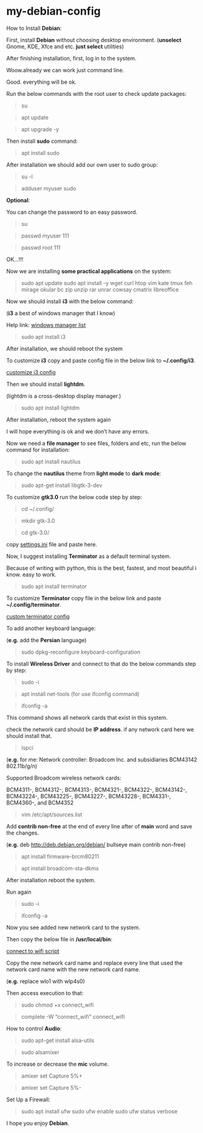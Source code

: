 # my-debian-config
How to Install **Debian**:

First, install **Debian** without choosing desktop environment. (**unselect** Gnome, KDE, Xfce and etc. **just select** utilities)

After finishing installation, first, log in to the system.

Woow.already we can work just command line.

Good. everything will be ok.

Run the below commands with the root user to check update packages:
> su

> apt update

> apt upgrade -y

 Then install **sudo** command:
 
> apt install sudo

After installation we should add our own user to sudo group:

> su -l

> adduser myuser sudo

**Optional**:

You can change the password to an easy password.

> su

> passwd myuser 111

> passwd root 111

OK...!!!

Now we are installing **some practical applications** on the system:

 >sudo apt update
> sudo apt install -y wget curl htop vim kate tmux feh mirage okular bc zip unzip rar unrar cowsay cmatrix libreoffice

Now we should install **i3** with the below command:

(**i3** a best of windows manager that I know)

Help link: [windows manager list](https://wiki.debian.org/DesktopEnvironment)

> sudo apt install i3

After installation, we should reboot the system

To customize **i3** copy and paste config file in the below link to **~/.config/i3**.

[customize i3 config](https://github.com/amingolmahalle/my-debian-config/blob/196ea4c4c9ed47c0d5657961033c5aaa232c23c7/.config/i3/config)

Then we should install **lightdm**.

(lightdm is a cross-desktop display manager.)

> sudo apt install lightdm

After installation, reboot the system again

I will hope everything is ok and we don’t have any errors.

Now we need a **file manager** to see files, folders and etc, run the below command for installation:

> sudo apt install nautilus

To change the **nautilus** theme from **light mode** to **dark mode**:

> sudo apt-get install libgtk-3-dev

To customize **gtk3.0** run the below code step by step:

> cd ~/.config/

> mkdir gtk-3.0

> cd gtk-3.0/

 copy [settings.ini](https://github.com/amingolmahalle/my-debian-config/blob/97b474e71b49a95311a75ced973978e27631327f/.config/gtk-3.0/settings.ini) file and paste here.

Now, I suggest installing **Terminator** as a default terminal system.

Because of writing with python, this is the best, fastest, and most beautiful i know. easy to work.

> sudo apt install terminator

To customize **Terminator** copy file in the below link and paste **~/.config/terminator**.

[custom terminator config](https://github.com/amingolmahalle/my-debian-config/blob/196ea4c4c9ed47c0d5657961033c5aaa232c23c7/.config/terminator/config)

To add another keyboard language:

(**e.g.** add the **Persian** language)

> sudo dpkg-reconfigure keyboard-configuration

To install **Wireless Driver** and connect to that do the below commands step by step:

> sudo -i

> apt install net-tools (for use ifconfig command)

> ifconfig -a

This command shows all network cards that exist in this system.

check the network card should be **IP address**. if any network card here we should install that.

> lspci

(**e.g.** for me: Network controller: Broadcom Inc. and subsidiaries BCM43142 802.11b/g/n)

Supported Broadcom wireless network cards: 

BCM4311-, BCM4312-, BCM4313-, BCM4321-, BCM4322-, BCM43142-, BCM43224-, BCM43225-, BCM43227-, BCM43228-, BCM4331-, BCM4360-, and BCM4352

> vim /etc/apt/sources.list

Add **contrib non-free** at the end of every line after of **main** word and save the changes.

(**e.g.** deb http://deb.debian.org/debian/ bullseye main contrib non-free)

> apt install firmware-brcm80211

> apt install broadcom-sta-dkms

After installation reboot the system.

Run again

> sudo -i

> ifconfig -a

Now you see added new network card to the system.

Then copy the below file in **/usr/local/bin**:

[connect to wifi script](https://github.com/amingolmahalle/my-debian-config/blob/97b474e71b49a95311a75ced973978e27631327f/wifi/connect_wifi)

Copy the new network card name and replace every line that used the network card name with the new network card name.

(**e.g.** replace wlo1 with wlp4s0)

Then access execution to that:

> sudo chmod +x connect_wifi

> complete -W “connect_wifi” connect_wifi

How to control **Audio**:

> sudo apt-get install alsa-utils

> sudo alsamixer

To increase or decrease the **mic** volume.

> amixer set Capture 5%+

> amixer set Capture 5%-

Set Up a Firewall:
> sudo apt install ufw
> sudo ufw enable
> sudo ufw status verbose

I hope you enjoy **Debian**.

